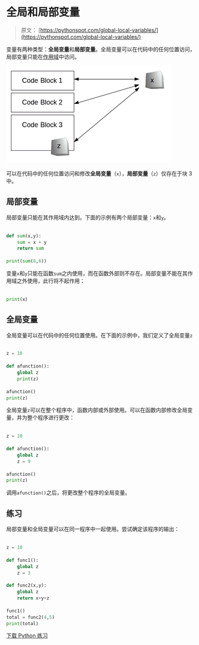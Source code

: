 # 全局和局部变量

> 原文： [https://pythonspot.com/global-local-variables/](https://pythonspot.com/global-local-variables/)

变量有两种类型：**全局变量**和**局部变量**。全局变量可以在代码中的任何位置访问，局部变量只能在[作用域](https://pythonspot.com/scope/)中访问。

![global-local-variable](img/b096b6df86baa4af3f1d9b86a8b57af2.jpg)

可以在代码中的任何位置访问和修改**全局变量**（`x`），**局部变量**（`z`）仅存在于块 3 中。

## 局部变量

局部变量只能在其作用域内达到。下面的示例有两个局部变量：`x`和`y`。

```py

def sum(x,y):
    sum = x + y
    return sum

print(sum(8,6))

```

变量`x`和`y`只能在函数`sum`之内使用，而在函数外部则不存在。局部变量不能在其作用域之外使用，此行将不起作用：

```py

print(x)

```

## 全局变量

全局变量可以在代码中的任何位置使用。在下面的示例中，我们定义了全局变量`z`

```py

z = 10

def afunction():
    global z
    print(z)

afunction()
print(z)

```

全局变量`z`可以在整个程序中，函数内部或外部使用。可以在函数内部修改全局变量，并为整个程序进行更改：

```py

z = 10

def afunction():
    global z
    z = 9

afunction()
print(z)

```

调用`afunction()`之后，将更改整个程序的全局变量。

## 练习

局部变量和全局变量可以在同一程序中一起使用。尝试确定该程序的输出：

```py

z = 10

def func1():
    global z
    z = 3

def func2(x,y):
    global z
    return x+y+z

func1()
total = func2(4,5)
print(total)

```

[下载 Python 练习](https://pythonspot.com/download-python-exercises/)